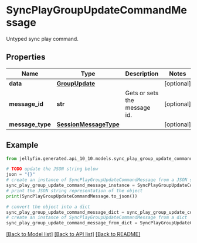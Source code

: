 # SyncPlayGroupUpdateCommandMessage

Untyped sync play command.

## Properties

Name | Type | Description | Notes
------------ | ------------- | ------------- | -------------
**data** | [**GroupUpdate**](GroupUpdate.md) |  | [optional] 
**message_id** | **str** | Gets or sets the message id. | [optional] 
**message_type** | [**SessionMessageType**](SessionMessageType.md) |  | [optional] 

## Example

```python
from jellyfin.generated.api_10_10.models.sync_play_group_update_command_message import SyncPlayGroupUpdateCommandMessage

# TODO update the JSON string below
json = "{}"
# create an instance of SyncPlayGroupUpdateCommandMessage from a JSON string
sync_play_group_update_command_message_instance = SyncPlayGroupUpdateCommandMessage.from_json(json)
# print the JSON string representation of the object
print(SyncPlayGroupUpdateCommandMessage.to_json())

# convert the object into a dict
sync_play_group_update_command_message_dict = sync_play_group_update_command_message_instance.to_dict()
# create an instance of SyncPlayGroupUpdateCommandMessage from a dict
sync_play_group_update_command_message_from_dict = SyncPlayGroupUpdateCommandMessage.from_dict(sync_play_group_update_command_message_dict)
```
[[Back to Model list]](README.md#documentation-for-models) [[Back to API list]](README.md#documentation-for-api-endpoints) [[Back to README]](README.md)


